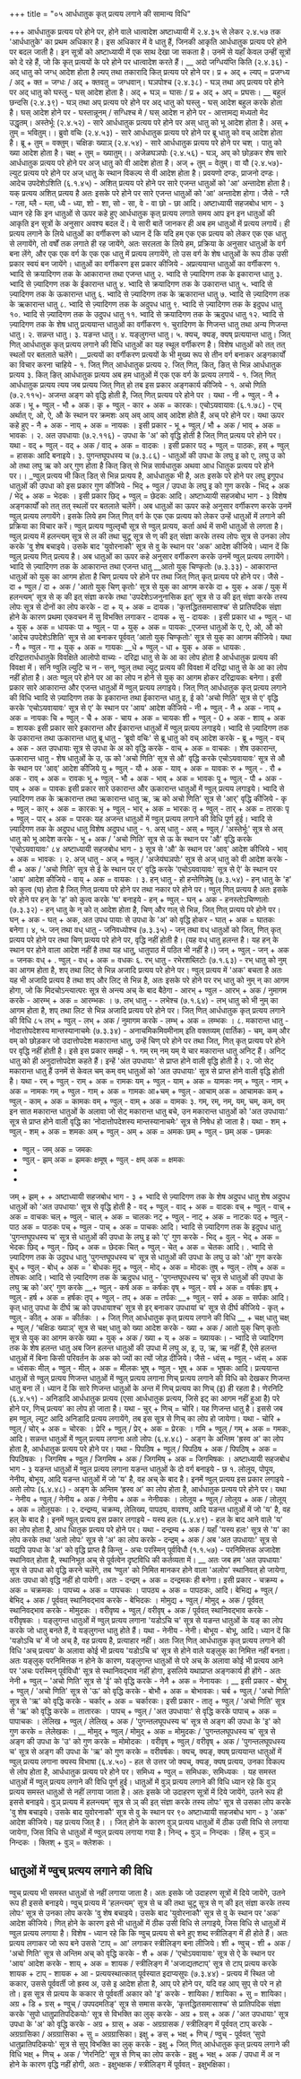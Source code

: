 +++
title = "०५ आर्धधातुक कृत् प्रत्यय लगाने की सामान्य विधि"

+++
आर्धधातुक प्रत्यय परे होने पर, होने वाले
धात्वादेश अष्टाध्यायी में २.४.३५ से लेकर २.४.५७ तक 'आर्धधातुके' का प्रथम अधिकार है। इस अधिकार में वे धातु हैं, जिनकी आकृति आर्धधातुक प्रत्यय परे होने पर बदल जाती है। इन सूत्रों को अष्टाध्यायी में एक साथ देखा जा सकता है। उनमें से यहाँ केवल उन्हीं सूत्रों को दे रहे हैं, जो कि कृत् प्रत्ययों के परे होने पर धात्वादेश करते हैं।
__ अदो जग्धिय॑प्ति किति (२.४.३६) - अद् धातु को जग्ध् आदेश होता है ल्यप् तथा तकारादि कित् प्रत्यय परे होने पर। प्र + अद् + ल्यप् = प्रजग्ध्य / अद् + क्त = जग्धः / अद् + क्तवतु = जग्धवान्।
घञपोश्च (२.४.३८) - घञ् तथा अप् प्रत्यय परे होने पर अद् धातु को घस्लु - घस् आदेश होता है। अद् + घञ् = घासः / प्र + अद् + अप् = प्रघसः।
__ बहुलं छन्दसि (२.४.३९) - घञ् तथा अप् प्रत्यय परे होने पर अद् धातु को घस्लु - घस् आदेश बहुल करके होता है। घस् आदेश होने पर - घस्तान्नूनम् / सग्धिश्च मे / घस् आदेश न होने पर - आत्तामद्य मध्यतो मेद उद्धृतम्।
अस्तेर्भूः (२.४.५२) - सारे आर्धधातुक प्रत्यय परे होने पर अस् धातु को भू आदेश होता है। अस् + तुम् = भवितुम्।।
ब्रुवो वचिः (२.४.५३) - सारे आर्धधातुक प्रत्यय परे होने पर ब्रू धातु को वच् आदेश होता है। ब्रू + तुम् = वक्तुम्।
चक्षिङः ख्याञ् (२.४.५४) - सारे आर्धधातुक प्रत्यय परे होने पर चश् । पातु को ख्या आदेश होता है। चक्ष् + तुम् = ख्यातुम्।।
अजेळघञपोः (२.४.५६) - घञ्, अप् को छोड़कर शेष सारे आर्धधातुक प्रत्यय परे होने पर अज् धातु को वी आदेश होता है। अज् + तुम् = वेतुम्।
वा यौ (२.४.५७)- ल्युट प्रत्यय परे होने पर अज् धातु के स्थान विकल्प से वी आदेश होता है। प्रवयणो दण्डः, प्राजनो दण्डः।
आदेच उपदेशेऽशिति (६.१.४५) - अशित् प्रत्यय परे होने पर सारे एजन्त धातुओं को 'आ' अन्तादेश होता है। यक् प्रत्यय अशित् प्रत्यय है अतः इसके परे होने पर सारे एजन्त धातुओं को 'आ' अन्तादेश होगा। जैसे - ग्लै - ग्ला, म्लै - म्ला, ध्यै - ध्या, शो - शा, सो - सा, वे - वा छो - छा आदि।
अष्टाध्यायी सहजबोध भाग - ३
ध्यान रहे कि इन धातुओं से ऊपर कहे हुए आर्धधातुक कृत् प्रत्यय लगाते समय आप इन इन धातुओं की आकृति इन सूत्रों के अनुसार अवश्य बदल दें।
ये सारी बातें जानकर ही अब हम धातुओं में प्रत्यय लगायें।
ही प्रत्यय लगाने के लिये धातुओं का वर्गीकरण को ध्यान दें कि यदि हम एक एक प्रत्यय को लेकर एक एक धातु से लगायेंगे, तो वर्षों तक लगाते ही रह जायेंगे, अतः सरलता के लिये हम, प्रक्रिया के अनुसार धातुओं के वर्ग बना लेंगे, और एक एक वर्ग के एक एक धातु में प्रत्यय लगायेंगे, तो उस वर्ग के शेष धातुओं के रूप ठीक उसी प्रकार स्वयं बन जायेंगे।
धातुओं का वर्गीकरण इस प्रकार कीजिये -
अप्रत्ययान्त धातुओं का वर्गीकरण १. भ्वादि से क्रयादिगण तक के आकारान्त तथा एजन्त धातु
२. भ्वादि से ज़्यादिगण तक के इकारान्त धातु ३. भ्वादि से ज़्यादिगण तक के ईकारान्त धातु ४. भ्वादि से क्रयादिगण तक के उकारान्त धातु ५. भ्वादि से ज़्यादिगण तक के ऊकारान्त धातु ६. भ्वादि से ज़्यादिगण तक के ऋकारान्त धातु ७. भ्वादि से ज़्यादिगण तक के ऋकारान्त धातु ८. भ्वादि से ज़्यादिगण तक के अदुपध धातु ९. भ्वादि से ज़्यादिगण तक के इदुपध धातु १०. भ्वादि से ज़्यादिगण तक के उदुपध धातु ११. भ्वादि से क्रयादिगण तक के ऋदुपध धातु १२. भ्वादि से ज़्यादिगण तक के शेष धातु
प्रत्ययान्त धातुओं का वर्गीकरण १. चुरादिगण के णिजन्त धातु तथा अन्य णिजन्त धातु। २. सन्नन्त धातु। ३. यङन्त धातु। ४. यङ्लुगन्त धातु। ५. क्यच्, क्यङ्, क्यष् प्रत्ययान्त धातु।
जित् णित् आर्धधातुक कृत् प्रत्यय लगाने की विधि
धातुओं का यह स्थूल वर्गीकरण है। विशेष धातुओं को तत् तत् स्थलों पर बतलाते चलेंगे।
__प्रत्ययों का वर्गीकरण प्रत्ययों के भी मुख्य रूप से तीन वर्ग बनाकर अङ्गकार्यों का विचार करना चाहिये - १. जित् णित् आर्धधातुक प्रत्यय
२. जित् णित्, कित्, ङित् से भिन्न आर्धधातुक प्रत्यय ३. कित् ङित् आर्धधातुक प्रत्यय अब हम धातुओं में एक एक वर्ग के प्रत्यय लगायें -
१. जित् णित् आर्धधातुक प्रत्यय
त्यय जब प्रत्यय जित् णित् हो तब इस प्रकार
अङ्गकार्य कीजिये - १. अचो णिति (७.२.११५)- अजन्त अङ्ग को वृद्धि होती है, जित् णित् प्रत्यय परे होने पर । यथा - नी + ण्वुल् - नै + अक। भू + ण्वुल् - भौ + अक। कृ + ण्वुल् - कार + अक = कारकः।
एचोऽयवायावः (६.१.७८) - एच् अर्थात् ए, ओ, ऐ, औ के स्थान पर क्रमशः अय् अव् आय् आव् आदेश होते हैं, अच् परे होने पर। यथा ऊपर कहे हुए -
नै + अक - नाय् + अक = नायकः । इसी प्रकार - भू + ण्वुल् / भौ + अक / भाव् + अक = भावकः ।
२. अत उपधायाः (७.२.११६) - उपधा के 'अ' को वृद्धि होती है जित् णित् प्रत्यय परे होने पर। यथा - वद् + ण्वुल् - वद् + अक / वाद् + अक = वादकः । इसी प्रकार पठ् + ण्वुल् = पाठकः, हस् + ण्वुल् = हासकः आदि बनाइये।
३. पुगन्तघूपधस्य च (७.३.८६) - धातुओं की उपधा के लघु इ को ए, लघु उ को ओ तथा लघु ऋ को अर् गुण होता है कित् ङित् से भिन्न सार्वधातुक अथवा आध धिातुक प्रत्यय परे होने पर।।
_ण्वुल् प्रत्यय भी कित् डित् से भिन्न प्रत्यय है, आर्धधातुक भी है, अतः इसके परे होने पर लघु इगुपध धातुओं की उपधा को इस प्रकार गुण कीजिये -
भिद् + ण्वुल / उपधा के लघु इ को गुण करके - भिद् + अक / भेद् + अक = भेदकः । इसी प्रकार छिद् + ण्वुल् = छेदकः आदि।
अष्टाध्यायी सहजबोध भाग - ३
विशेष अङ्गकार्यों को तत् तत् स्थलों पर बतलाते चलेंगे।
अब धातुओं का ऊपर कहे अनुसार वर्गीकरण करके उनमें ण्वुल् प्रत्यय लगायेंगे। इसके लिये हम जित् णित् वर्ग के एक एक प्रत्यय को लेकर उन्हें धातुओं में लगाने की प्रक्रिया का विचार करें।
ण्वुल् प्रत्यय ण्वुल्तृचौ सूत्र से ण्वुल् प्रत्यय, कर्ता अर्थ में सभी धातुओं से लगता है।
ण्वुल् प्रत्यय में हलन्त्यम् सूत्र से ल की तथा चुटू सूत्र से ण् की इत् संज्ञा करके तस्य लोपः सूत्र से उनका लोप करके 'वु शेष बचाइये। उसके बाद 'युवोरनाकौ' सूत्र से वु के स्थान पर 'अक' आदेश कीजिये। ध्यान दें कि ण्वुल् प्रत्यय णित् प्रत्यय है। अब धातुओं का ऊपर कहे अनुसार वर्गीकरण करके उनमें ण्वुल् प्रत्यय लगायेंगे।
भ्वादि से ज़्यादिगण तक के आकारान्त तथा एजन्त धातु __आतो युक् चिण्कृतोः (७.३.३३) - आकारान्त धातुओं को युक् का आगम होता है चिण् प्रत्यय परे होने पर तथा जित् णित् कृत् प्रत्यय परे होने पर। जैसे - दा + ण्वुल / दा + अक / 'आतो युक् चिण् कृतोः' सूत्र से युक् का आगम करके दा + युक् + अक / युक् में हलन्त्यम्' सूत्र से क् की इत् संज्ञा करके तथा 'उपदेशेऽजनुनासिक इत्' सूत्र से उ की इत् संज्ञा करके तस्य लोपः सूत्र से दोनों का लोप करके - दा + य् + अक = दायक। 'कृत्तद्धितसमासाश्च' से प्रातिपदिक संज्ञा होने के कारण प्रथमा एकवचन में सु विभक्ति लगाकर - दायक + सु - दायकः । इसी प्रकार
धा + ण्वुल् - धा + युक् + अक = धायकः पा + ण्वुल् - पा + युक् + अक = पायकः
_एजन्त धातुओं के ए, ऐ, ओ, औ को 'आदेच उपदेशेऽशिति' सूत्र से आ बनाकर पूर्ववत् ‘आतो युक् चिण्कृतोः' सूत्र से युक् का आगम कीजिये। यथा -
गै + ण्वुल - गा + युक् + अक = गायकः __धे + ण्वुल् - धा + युक् + अक = धायकः
. दरिद्रातरार्धधातुके विवक्षिते आलोपो वाच्यः - दरिद्रा धातु से के आ का लोप होता है आर्धधातुक प्रत्यय की विवक्षा में। सनि ण्वुलि ल्युटि च न - सन्, ण्वुल् तथा ल्युट् प्रत्यय की विवक्षा में दरिद्रा धातु से के आ का लोप नहीं होता है। अतः ण्वुल् परे होने पर आ का लोप न होने से युक् का आगम होकर दरिद्रायकः बनेगा।
इसी प्रकार सारे आकारान्त और एजन्त धातुओं में ण्वुल् प्रत्यय लगाइये।
जित् णित् आर्धधातुक कृत् प्रत्यय लगाने की विधि
भ्वादि से ज़्यादिगण तक के इकारान्त तथा ईकारान्त धातु
इ, ई को 'अचो णिति' सूत्र से ए' वृद्धि करके 'एचोऽयवायावः' सूत्र से ए' के स्थान पर 'आय' आदेश कीजिये -
नी + ण्वुल् - नै + अक - नाय् + अक = नायकः चि + ण्वुल् - चै + अक - चाय + अक = चायकः शी + ण्वुल् - 0 + अक - शाय् + अक = शायकः
इसी प्रकार सारे इकारान्त और ईकारान्त धातुओं में ण्वुल् प्रत्यय लगाइये। भ्वादि से ज़्यादिगण तक के उकारान्त तथा ऊकारान्त धातु
ब्रू धातु - ‘ब्रुवो वचिः' से ब्रू धातु को वच् आदेश करके - ब्रू + ण्वुल् - वच् + अक - अत उपधायाः सूत्र से उपधा के अ को वृद्धि करके - वाच् + अक = वाचकः ।
शेष उकारान्त, ऊकारान्त धातु - शेष धातुओं के उ, ऊ को 'अचो णिति' सूत्र से औ' वृद्धि करके एचोऽयवायावः' सूत्र से औ के स्थान पर 'आव्' आदेश कीजिये
यु + ण्वुल् - यौ + अक - याव् + अक = यावकः रु + ण्वुल् - . रौ + अक - राव् + अक = रावकः भू + ण्वुल् - भौ + अक - भाव् + अक = भावकः पू + ण्वुल् - पौ + अक - पाव् + अक = पावकः
इसी प्रकार सारे उकारान्त और ऊकारान्त धातुओं में ण्वुल् प्रत्यय लगाइये। भ्वादि से ज़्यादिगण तक के ऋकारान्त तथा ऋकारान्त धातु
ऋ, ऋ को अचो णिति' सूत्र से 'आर्' वृद्धि कीजिये - कृ + ण्वुल् - कार् + अक = कारकः भृ + ण्वुल् - भार् + अक = भारकः तृ + ण्वुल् - तार् + अक = तारकः पृ + ण्वुल् - पार् + अक = पारकः
यह अजन्त धातुओं में ण्वुल् प्रत्यय लगाने की विधि पूर्ण हुई।
भ्वादि से ज़्यादिगण तक के अदुपध धातु विशेष अदुपध धातु -
१. अस् धातु - अस् + ण्वुल् / 'अस्तेर्भूः' सूत्र से अस् धातु को भू आदेश करके - भू + अक / 'अचो णिति' सूत्र से ऊ के स्थान पर 'औ' वृद्धि करके 'एचोऽयवायावः'
८४
अष्टाध्यायी सहजबोध भाग - ३
सूत्र से 'औ' के स्थान पर 'आव्' आदेश कीजिये - भाव् + अक = भावकः ।
२. अज् धातु - अज् + ण्वुल् / 'अजेय॑घञपोः' सूत्र से अज् धातु को वी आदेश करके - वी + अक / 'अचो णिति' सूत्र से ई के स्थान पर ए' वृद्धि करके 'एचोऽयवायावः' सूत्र से ऐ' के स्थान पर 'आय' आदेश कीजिये - वाय् + अक = वायकः ।
३. हन् धातु -
हो हन्तेणिन्नेषु (७.३.५४) - हन् धातु के 'ह' को कुत्व (घ) होता है जित् णित् प्रत्यय परे होने पर तथा नकार परे होने पर। ण्वुल् णित् प्रत्यय है अतः इसके परे होने पर हन् के 'ह' को कुत्व करके 'घ' बनाइये - हन् + ण्वुल् - घन् + अक -
हनस्तोऽचिण्णलोः (७.३.३२) - हन् धातु के न् को त् आदेश होता है, चिण् और णल् से भिन्न, जित् णित् प्रत्यय परे होने पर। घन् + अक - घत् + अक, अत उपध पायाः से उपधा के 'अ' को वृद्धि होकर - घात् + अक = घातकः बनेगा।
४, ५. जन् तथा वध् धातु -
जनिवध्योश्च (७.३.३५) - जन् तथा वध् धातुओं को जित्, णित् कृत् प्रत्यय परे होने पर तथा चिण् प्रत्यय परे होने पर, वृद्धि नहीं होती है।
(यह वध् धातु हलन्त है। यह हन् के स्थान पर होने वाला आदेश नहीं है तथा यह धातु, धातुपाठ में पठित भी नहीं है।)
जन् + ण्वुल् - जन् + अक = जनकः वध् + . ण्वुल् - वध् + अक = वधकः ६. रभ् धातु -
रभेरशब्लिटोः (७.१.६३) - रभ् धातु को नुम् का आगम होता है, शप् तथा लिट् से भिन्न अजादि प्रत्यय परे होने पर।
ण्वुल् प्रत्यय में 'अक' बचता है अतः यह भी अजादि प्रत्यय है तथा शप् और लिट् से भिन्न है, अतः इसके परे होने पर रभ् धातु को नुम् न् का आगम होगा, जो कि मिदचोऽन्त्यात्परः सूत्र से अन्त्य अच् के बाद बैठेगा - आरभ् + ण्वुल - आरभ् +
अक / नुमागम करके - आरम्भ् + अक = आरम्भकः ।
७. लभ् धातु - - लभेश्च (७.१.६४) - लभ् धातु को भी नुम् का आगम होता है, शप् तथा लिट से भिन्न अजादि प्रत्यय परे होने पर।
जित् णित् आर्धधातुक कृत् प्रत्यय लगाने की विधि
८५
लभ् + ण्वुल् - लभ् + अक / नुमागम करके - लम्भ् + अक = लम्भकः । ८. मकारान्त धातु - नोदात्तोपदेशस्य मान्तस्यानाचमेः (७.३.३४) - अनाचमिकमिवमीनाम् इति वक्तव्यम् (वार्तिक) -
चम्, कम् और वम् को छोड़कर जो उदात्तोपदेश मकारान्त धातु, उन्हें चिण् परे होने पर तथा जित्, णित् कृत् प्रत्यय परे होने पर वृद्धि नहीं होती है।
इसे इस प्रकार समझें -
१. गम् रम् नम् यम् ये चार मकारान्त धातु अनिट् हैं। अनिट् धातु को ही अनुदात्तोपदेश कहते हैं। इन्हें 'अंत उपधायाः' से प्राप्त होने वाली वृद्धि होती है।
२. जो सेट् मकारान्त धातु हैं उनमें से केवल चम् कम् वम् धातुओं को 'अत उपधायाः' सूत्र से प्राप्त होने वाली वृद्धि होती है। यथा -
रम् + ण्वुल् - राम् + अक = रामकः यम् + ण्वुल् - याम् + अक = यामकः नम् + ण्वुल् - नाम् + अक = नामकः गम् + ण्वुल - गाम् + अक = गामकः
आ+चम् + ण्वुल् - आचाम्
अक = आचामकः कम् + ण्वुल् - काम् + अक = कामकः वम् + ण्वुल् - वाम् + अक = वामकः
३. गम्, रम्, नम्, यम्, चम्, कम्, वम् इन सात मकारान्त धातुओं के अलावा जो सेट् मकारान्त धातु बचे, उन मकारान्त धातुओं को 'अत उपधायाः' सूत्र से प्राप्त होने वाली वृद्धि का ‘नोदात्तोपदेशस्य मान्तस्यानाचमेः' सूत्र से निषेध हो जाता है। यथा -
शम् + ण्वुल् - शम् + अक = शमकः अम् + ण्वुल् - अम् + अक = अमकः छम् + ण्वुल् - छम्
अक - छमकः
+ ण्वुल् - जम्
अक = जमकः
+ ण्वुल् - झम्
अक = झमकः क्षमूष् + ण्वुल् - क्षम्
अक = क्षमकः
+
+
जम्
+
झम्
+
+
अष्टाध्यायी सहजबोध भाग - ३
+
भ्वादि से ज़्यादिगण तक के शेष अदुपध धातु शेष अदुपध धातुओं को 'अत उपधायाः' सूत्र से वृद्धि होती है - वद् + ण्वुल् - वाद् + अक = वादकः वच् + ण्वुल् - वाच् + अक = वाचकः चल् + ण्वुल् - चाल् + अक = चालकः नट् + ण्वुल् - नाट् + अक = नाटकः पठ् + ण्वुल् - पाठ
अक = पाठकः पच् + ण्वुल - पाच् + अक = पाचकः आदि।
भ्वादि से ज़्यादिगण तक के इदुपध धातु 'पुगन्तघूपधस्य च' सूत्र से धातुओं की उपधा के लघु इ को 'ए' गुण करके - भिद् + वुल् - भेद् + अक = भेदकः छिद् + ण्वुल् - छिद् + अक = छेदकः चित् + ण्वुल् - चेत् + अक = चेतकः आदि। . भ्वादि से ज़्यादिगण तक के उदुपध धातु 'पुगन्तघूपधस्य च' सूत्र से धातुओं की उपधा के लघु उ को 'ओ' गुण करके बुध् + ण्वुल् - बोध् + अक = ' बोधकः मुद् + ण्वुल् - मोद् + अक = मोदकः तुष् + ण्वुल् - तोष् + अक = तोषकः आदि।
भ्वादि से ज़्यादिगण तक के ऋदुपध धातु - 'पुगन्तघूपधस्य च' सूत्र से धातुओं की उपधा के लघु ऋ को 'अर्' गुण करके
__+ ण्वुल् - कर्ष
अक = कर्षकः वृष् + ण्वुल् - वर्ष + अक = वर्षकः हृष् + ण्वुल् - हर्ष + अक = हर्षकः तृप् + ण्वुल् - तप् + अक = तर्पकः
__+ ण्वुल् - सर्प + अक = सर्पकः आदि।
कृत् धातु उपधा के दीर्घ ऋ को उपधायाश्च' सूत्र से इर् बनाकर उपधायां च' सूत्र से दीर्घ कीजिये - कृत् + ण्वुल् - कीत् + अक = कीर्तकः ।
+
जित् णित् आर्धधातुक कृत् प्रत्यय लगाने की विधि
__ +
चक्ष् धातु चक्ष् + ण्वुल् / ‘चक्षिडः ख्याञ्' सूत्र से चक्ष् धातु को ख्या आदेश करके - ख्या + अक / आतो युक् चिण् कृतोः सूत्र से युक् का आगम करके ख्या + युक् + अक / ख्या + य् + अक = ख्यायकः। -
भ्वादि से ज्यादिगण तक के शेष हलन्त धातु
अब जिन हलन्त धातुओं की उपधा में लघु अ, इ, उ, ऋ, ऋ नहीं हैं, ऐसे हलन्त धातुओं में बिना किसी परिवर्तन के अक को ज्यों का त्यों जोड़ दीजिये। जैसे -
ध्वंस् + ण्वुल् - ध्वंस् + अक = ध्वंसकः मील् + ण्वुल् - मील् + अक = मीलकः भूष् + ण्वुल् - भूष् + अक = भूषकः आदि।
प्रत्ययान्त धातुओं से ण्वुल् प्रत्यय
णिजन्त धातुओं में ण्वुल् प्रत्यय लगाना णिच् प्रत्यय लगाने की विधि को देखकर णिजन्त धातु बना लें। ध्यान दें कि सारे णिजन्त धातुओं के अन्त में णिच् प्रत्यय का णिच् (इ) ही रहता है।
णेरनिटि (६.४.५१) - अनिडादि आर्धधातुक प्रत्यय (एसा आर्धधातुक प्रत्यय, जिसे इट् का आगम नहीं हुआ है) परे होने पर, णिच् प्रत्यय' का लोप हो जाता है।
यथा -
चुर् + णिच् = चोरि। यह णिजन्त धातु है। इससे जब हम ण्वुल, ल्युट आदि अनिडादि प्रत्यय लगायेंगे, तब इस सूत्र से णिच् का लोप हो जायेगा। यथा -
चोरि + ण्वुल् / चोर् + अक = चोरकः । प्रेरि + ण्वुल् / प्रेर् + अक = प्रेरकः । गमि + ण्वुल् / गम् + अक = गमकः, आदि।
सन्नन्त धातुओं में ण्वुल् प्रत्यय लगाना अतो लोपः (६.४.४८) - अङ्ग के अन्तिम 'ह्रस्व अ' का लोप होता है, आर्धधातुक प्रत्यय परे होने पर। यथा - पिपठिष + ण्वुल् / पिपठिष + अक / पिपठिष् + अक = पिपठिषकः । जिगमिष + ण्वुल / जिगमिष + अक / जिगमिष् + अक = जिगमिषकः ।
अष्टाध्यायी सहजबोध भाग - ३
यङन्त धातुओं में ण्वुल प्रत्यय लगाना यङन्त धातुओं के दो वर्ग बनाइये - छ १. लोलूय, पोपूय, नेनीय, बोभूय, आदि यङन्त धातुओं में जो 'य' है, वह अच् के बाद है। इनमें ण्वुल् प्रत्यय इस प्रकार लगाइये -
अतो लोपः (६.४.४८) - अङ्ग के अन्तिम ‘ह्रस्व अ' का लोप होता है, आर्धधातुक प्रत्यय परे होने पर। यथा - नेनीय + ण्वुल् / नेनीय + अक / नेनीय + अक = नेनीयकः । लोलूय + ण्वुल् / लोलूय + अक / लोलूय् + अक = लोलूयकः ।
२. दन्द्रम्य, चक्रम्य, लेलिख्य, पापठ्य, वावश्य, आदि यङन्त धातुओं में जो 'य' है, वह हल् के बाद है। इनमें ण्वुल् प्रत्यय इस प्रकार लगाइये -
यस्य हलः (६.४.४९) - हल के बाद आने वाले 'य' का लोप होता है, आध धिातुक प्रत्यय परे होने पर। यथा - दन्द्रम्य + अक / यहाँ 'यस्य हलः' सूत्र से 'य' का लोप करके तथा 'अतो लोपः' सूत्र से 'अ' का लोप करके - दन्द्रम् + अक / अब 'अत उपधायाः' सूत्र से यद्यपि उपधा के 'अ' को वृद्धि प्राप्त है किन्तु -
अचः परस्मिन् पूर्वविधौ (१.१.५७) - परनिमित्तक अजादेश स्थानिवत् होता है, स्थानिभूत अच् से पूर्वत्वेन दृष्टविधि की कर्तव्यता में।
__ अतः जब हम 'अत उपधायाः' सूत्र से उपधा को वृद्धि करने चलेंगे, तब ‘ण्वुल' को निमित मानकर होने वाला 'अलोप' स्थानिवत् हो जायेगा, अतः उपधा को वृद्धि नहीं हो पायेगी। अतः - दन्द्रम् + अक = दन्द्रमकः ही बनेगा।
इसी प्रकार - चक्रम्य + अक = चक्रमकः । पापच्य + अक = पापचकः । पापठ्य + अक = पापठकः, आदि।
बेभिद्य + ण्वुल् / बेभिद् + अक / पूर्ववत् स्थानिवद्भाव करके - बेभिदकः । मोमुद्य + ण्वुल् / मोमुद् + अक / पूर्ववत् स्थानिवद्भाव करके - मोमुदकः । वरीवृष्य + ण्वुल् / वरीवृष् + अक / पूर्ववत् स्थानिवद्भाव करके - वरीवृषकः ।
यङ्लुगन्त धातुओं में ण्वुल् प्रत्यय लगाना 'यडोऽचि च' सूत्र से यङन्त धातुओं के यङ् का लोप करके जो धातु बनते हैं, वे यङ्लुगन्त धातु होते हैं। यथा - नेनीय - नेनी। बोभूय - बोभू, आदि।
ध्यान दें कि 'यङोऽचि च' में जो अच् है, वह प्रत्यय है, प्रत्याहार नहीं। अतः
जित् णित् आर्धधातुक कृत् प्रत्यय लगाने की विधि
'अच् प्रत्यय' के अलावा कोई भी प्रत्यय 'यडोऽचि च' सूत्र से होने वाले यङ्लुक् का निमित्त नहीं बनता। अतः यङ्लुक् परनिमित्तक न होने के कारण, यङ्लुगन्त धातुओं से परे अच् के अलावा कोई भी प्रत्यय आने पर 'अचः परस्मिन् पूर्वविधौ' सूत्र से स्थानिवद्भाव नहीं होगा, इसलिये यथाप्राप्त अङ्गकार्य ही होंगे - अतः नेनी + ण्वुल् – 'अचो णिति' सूत्र से 'ई' को वृद्धि करके - नेनै + अक = नेनायकः । __ इसी प्रकार - बोभू + ण्वुल् / 'अचो णिति' सूत्र से 'ऊ' को वृद्धि करके - बोभौ + अक = बोभावकः।
चर्ब + ण्वुल् / 'अचो णिति' सूत्र से 'ऋ' को वृद्धि करके - चर्कार् + अक = चर्कारकः।
इसी प्रकार - तातृ + ण्वुल् / 'अचो णिति' सूत्र से 'ऋ' को वृद्धि करके = तातारकः । पापच् + ण्वुल् / 'अत उपधायाः' से वृद्धि करके पापाच् + अक = पापाचकः ।
लेलिख + ण्वुल् / लेलिख् + अक / 'पुगन्तलघूपधस्य च' सूत्र से अङ्ग की उपधा के 'इ' को गुण करके = लेलेखकः ।
__ मोमुद् + ण्वुल् / मोमुद् + अक = मोमुदकः / 'पुगन्तलघूपधस्य च' सूत्र से अङ्ग की उपधा के 'उ' को गुण करके = मोमोदकः ।
वरीवृष् + ण्वुल् / वरीवृष् + अक / 'पुगन्तलघूपधस्य च' सूत्र से अङ्ग की उपधा के 'ऋ' को गुण करके = वरीवर्षकः।
क्यच्, क्यङ्, क्यष् प्रत्ययान्त धातुओं में
ण्वुल् प्रत्यय लगाना क्यस्य विभाषा (६.४.५०) - हल से उत्तर जो क्यच्, क्यङ्, क्यष् प्रत्यय, उनका विकल्प से लोप होता है, आर्धधातुक प्रत्यय परे होने पर।
समिध्य + ण्वुल् = समिधकः, समिध्यकः । यह समस्त धातुओं में ण्वुल् प्रत्यय लगाने की विधि पूर्ण हुई।
धातुओं में वुञ् प्रत्यय लगाने की विधि ध्यान रहे कि वुञ् प्रत्यय समस्त धातुओं से नहीं लगाया जाता है। अतः इसके जो उदाहरण सूत्रों में दिये जायेंगे, उतने रूप ही इससे बनाइये।
वुञ् प्रत्यय में हलन्त्यम्' सूत्र से ञ् की इत् संज्ञा करके तस्य लोपः' सूत्र से उसका लोप करके 'वु शेष बचाइये। उसके बाद युवोरनाकौ' सूत्र से वु के स्थान पर
९०
अष्टाध्यायी सहजबोध भाग - ३
'अक' आदेश कीजिये। यह प्रत्यय जित् है।
। जित् होने के कारण वुञ् प्रत्यय धातुओं में ठीक उसी विधि से लगाया जायेगा, जिस विधि से धातुओं में ण्वुल् प्रत्यय लगाया गया है।
निन्द् + वुञ् = निन्दकः । हिंस् + वुञ् = निन्दकः । क्लिश् + वुञ् = क्लेशकः ।
## धातुओं में ण्वुच् प्रत्यय लगाने की विधि
ण्वुच् प्रत्यय भी समस्त धातुओं से नहीं लगाया जाता है। अतः इसके जो उदाहरण सूत्रों में दिये जायेंगे, उतने रूप ही इससे बनाइये।
ण्वुच् प्रत्यय में 'हलन्त्यम्' सूत्र से च की तथा चुटू सूत्र से ण् की इत् संज्ञा करके तस्य लोपः' सूत्र से उनका लोप करके 'वु शेष बचाइये। उसके बाद 'युवोरनाकौ' सूत्र से वु के स्थान पर 'अक' आदेश कीजिये। णित् होने के कारण इसे भी धातुओं में ठीक उसी विधि से लगाइये, जिस विधि से धातुओं में ण्वुल प्रत्यय लगाया है।
विशेष - ध्यान रहे कि कि ण्वुच् प्रत्यय से बने हुए शब्द स्त्रीलिङ्ग में ही होते हैं। अतः प्रत्यय लगाकर जो रूप बने उससे 'टाप् = आ' लगाकर स्त्रीलिङ्ग बना लीजिये।
शी + ण्वुच् - शी + अक / 'अचो णिति' सूत्र से अन्तिम अच् को वृद्धि करके - शै + अक / 'एचोऽयवायावः' सूत्र से ऐ के स्थान पर 'आय' आदेश करके -
शाय् + अक = शायक / स्त्रीलिङ्ग में 'अजाद्यतष्टाप्' सूत्र से टाप् प्रत्यय करके शायक + टाप् - शायक + आ -
प्रत्ययस्थात्कात् पूर्वस्यात इदाप्यसुपः (७.३.४४) -
प्रत्यय में स्थित जो ककार, उससे पूर्ववर्ती जो ह्रस्व अ, उसे इ आदेश होता है, आप् परे होने पर, यदि वह आप् सुप् से परे न हो तो। इस सूत्र से प्रत्यय के ककार से पूर्ववर्ती अकार को 'इ' करके - शायिका / शायिका + सु = शायिका।
अग्र + डि + ग्रस् + ण्वुच् / उपपदमतिङ्' सूत्र से समास करके, ‘कृत्तद्धितसमासाश्च' से प्रातिपदिक संज्ञा करके 'सुपो धातुप्रातिपदिकयोः' सूत्र से विभक्ति का लुक् करके - अग्र + ग्रस् + अक / 'अत उपधायाः' सूत्र उपधा के 'अ' को वृद्धि करके - अग्र + ग्रास् + अक - अग्रग्रासक / स्त्रीलिङ्ग में पूर्ववत् टाप् करके - अग्रग्रासिका / अग्रग्रासिका + सु = अग्रग्रासिका।
इक्षु + ङस् + भक्ष् + णिच् / ण्वुच् - पूर्ववत् ‘सुपो धातुप्रातिपदिकयोः' सूत्र से सुप् विभक्ति का लुक् करके - इक्षु +
जित् णित् आर्धधातुक कृत् प्रत्यय लगाने की विधि
भक्ष् + णिच् + अक / ‘णेरनिटि' सूत्र से णिच् का लोप करके - इक्षु + भक्ष् + अक / उपधा में अ न होने के कारण वृद्धि नहीं होगी, अतः - इक्षुभक्षक / स्त्रीलिङ्ग में पूर्ववत् - इक्षुभक्षिका।